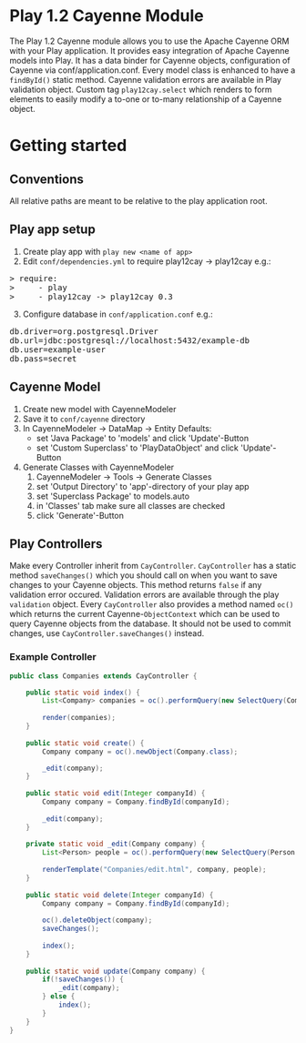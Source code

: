 # Play 1.2 Cayenne Module

The Play 1.2 Cayenne module allows you to use the Apache Cayenne ORM with your Play application. It provides easy integration of Apache Cayenne models into Play. It has a data binder for Cayenne objects, configuration of Cayenne via conf/application.conf. Every model class is enhanced to have a `findById()` static method. Cayenne validation errors are available in Play validation object. Custom tag `play12cay.select` which renders to form elements to easily modify a to-one or to-many relationship of a Cayenne object.


# Getting started

## Conventions

All relative paths are meant to be relative to the play application root.


## Play app setup

1.  Create play app with `play new <name of app>`
2.  Edit `conf/dependencies.yml` to require play12cay -> play12cay e.g.:
<pre>
> require:
>     - play
>     - play12cay -> play12cay 0.3
</pre>
3. Configure database in `conf/application.conf` e.g.:
<pre>
db.driver=org.postgresql.Driver
db.url=jdbc:postgresql://localhost:5432/example-db
db.user=example-user
db.pass=secret
</pre>


## Cayenne Model

1. Create new model with CayenneModeler
2. Save it to `conf/cayenne` directory
3. In CayenneModeler -> DataMap -> Entity Defaults:
   * set 'Java Package' to 'models' and click 'Update'-Button
   * set 'Custom Superclass' to 'PlayDataObject' and click 'Update'-Button
4. Generate Classes with CayenneModeler
   1. CayenneModeler -> Tools -> Generate Classes
   2. set 'Output Directory' to 'app'-directory of your play app
   3. set 'Superclass Package' to models.auto
   4. in 'Classes' tab make sure all classes are checked
   5. click 'Generate'-Button


## Play Controllers

Make every Controller inherit from `CayController`. `CayController` has a static method `saveChanges()` which you should call on when you want to save changes to your Cayenne objects. This method returns `false` if any validation error occured. Validation errors are available through the play `validation` object. Every `CayController` also provides a method named `oc()` which returns the current Cayenne-`ObjectContext` which can be used to query Cayenne objects from the database. It should not be used to commit changes, use `CayController.saveChanges()` instead.

### Example Controller

```java
public class Companies extends CayController {

    public static void index() {
        List<Company> companies = oc().performQuery(new SelectQuery(Company.class));
		
        render(companies);
    }
	
    public static void create() {
        Company company = oc().newObject(Company.class);

        _edit(company);
    }
    
    public static void edit(Integer companyId) {
        Company company = Company.findById(companyId);
        
        _edit(company);
    }
    
    private static void _edit(Company company) {        
        List<Person> people = oc().performQuery(new SelectQuery(Person.class));
        
        renderTemplate("Companies/edit.html", company, people);
    }
    
    public static void delete(Integer companyId) {
        Company company = Company.findById(companyId);
        
        oc().deleteObject(company);
        saveChanges();
        
        index();
    }
    
    public static void update(Company company) {
        if(!saveChanges()) {
            _edit(company);
        } else {
            index();
        }
    }
}
```